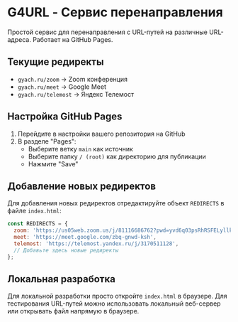 # G4URL - Сервис перенаправления

Простой сервис для перенаправления с URL-путей на различные URL-адреса. Работает на GitHub Pages.

## Текущие редиректы

- `gyach.ru/zoom` → Zoom конференция
- `gyach.ru/meet` → Google Meet
- `gyach.ru/telemost` → Яндекс Телемост

## Настройка GitHub Pages

1. Перейдите в настройки вашего репозитория на GitHub
2. В разделе "Pages":
   - Выберите ветку `main` как источник
   - Выберите папку `/ (root)` как директорию для публикации
   - Нажмите "Save"

## Добавление новых редиректов

Для добавления новых редиректов отредактируйте объект `REDIRECTS` в файле `index.html`:

```javascript
const REDIRECTS = {
  zoom: 'https://us05web.zoom.us/j/81116686762?pwd=yvd6q03psRhRSFELyllk9WSEZ52tpI.1',
  meet: 'https://meet.google.com/zbq-gnwd-ksh',
  telemost: 'https://telemost.yandex.ru/j/3170511128',
  // Добавьте здесь новые редиректы
};
```

## Локальная разработка

Для локальной разработки просто откройте `index.html` в браузере. Для тестирования URL-путей можно использовать локальный веб-сервер или открывать файл напрямую в браузере.

